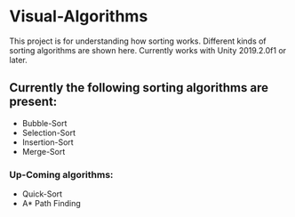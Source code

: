 # Visual-Algorithms
This project is for understanding how sorting works. Different kinds of sorting algorithms are shown here. Currently works with Unity 2019.2.0f1 or later.

## Currently the following sorting algorithms are present:
* Bubble-Sort
* Selection-Sort
* Insertion-Sort
* Merge-Sort

### Up-Coming algorithms:
* Quick-Sort
* A* Path Finding
